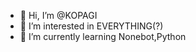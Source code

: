 - 👋 Hi, I’m @KOPAGI
- 👀 I’m interested in EVERYTHING(?)
- 🌱 I’m currently learning Nonebot,Python

<!---
KOPAGI/KOPAGI is a ✨ special ✨ repository because its `README.md` (this file) appears on your GitHub profile.
You can click the Preview link to take a look at your changes.
--->
